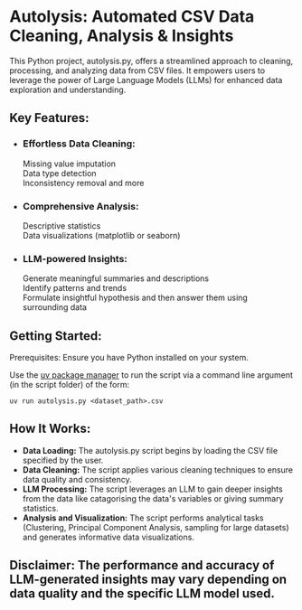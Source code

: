 # Autolysis: Automated CSV Data Cleaning, Analysis & Insights

This Python project, autolysis.py, offers a streamlined approach to cleaning, processing, and analyzing data from CSV files. It empowers users to leverage the power of Large Language Models (LLMs) for enhanced data exploration and understanding.

## Key Features:

- ### Effortless Data Cleaning:  
  Missing value imputation  
  Data type detection  
  Inconsistency removal and more  

- ### Comprehensive Analysis:  
  Descriptive statistics  
  Data visualizations (matplotlib or seaborn)  

- ### LLM-powered Insights:  
  Generate meaningful summaries and descriptions  
  Identify patterns and trends  
  Formulate insightful hypothesis and then answer them using surrounding data  

## Getting Started:

Prerequisites: Ensure you have Python installed on your system.

Use the [uv package manager](https://www.youtube.com/watch?v=igWlYl3asKw&t=1240s) to run the script via a command line argument (in the script folder) of the form:

`uv run autolysis.py <dataset_path>.csv`

## How It Works:

- **Data Loading:** The autolysis.py script begins by loading the CSV file specified by the user.  
- **Data Cleaning:** The script applies various cleaning techniques to ensure data quality and consistency.  
- **LLM Processing:** The script leverages an LLM to gain deeper insights from the data like catagorising the data's variables or giving summary statistics.  
- **Analysis and Visualization:** The script performs analytical tasks (Clustering, Principal Component Analysis, sampling for large datasets) and generates informative data visualizations.  

## Disclaimer: The performance and accuracy of LLM-generated insights may vary depending on data quality and the specific LLM model used.
